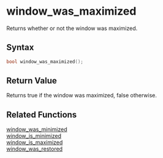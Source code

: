 
# window_was_maximized

Returns whether or not the window was maximized.

## Syntax

```cpp
bool window_was_maximized();
```

## Return Value

Returns true if the window was maximized, false otherwise.

## Related Functions

[window_was_minimized](https://github.com/RandyGaul/cute_framework/blob/master/docs/window/window_was_minimized.md)  
[window_is_minimized](https://github.com/RandyGaul/cute_framework/blob/master/docs/window/window_is_minimized.md)  
[window_is_maximized](https://github.com/RandyGaul/cute_framework/blob/master/docs/window/window_is_maximized.md)  
[window_was_restored](https://github.com/RandyGaul/cute_framework/blob/master/docs/window/window_was_restored.md)  
